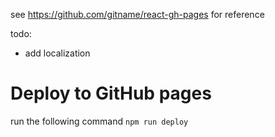 see https://github.com/gitname/react-gh-pages for reference

todo:
- add localization

# Deploy to GitHub pages
run the following command
`npm run deploy`
